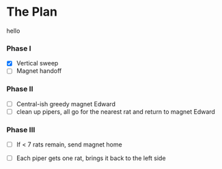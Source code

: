 # The Plan

hello

### Phase I
- [x] Vertical sweep
- [ ] Magnet handoff

### Phase II
- [ ] Central-ish greedy magnet Edward
- [ ] clean up pipers, all go for the nearest rat and return to magnet Edward

### Phase III
- [ ] If < 7 rats remain, send magnet home
- [ ] Each piper gets one rat, brings it back to the left side

